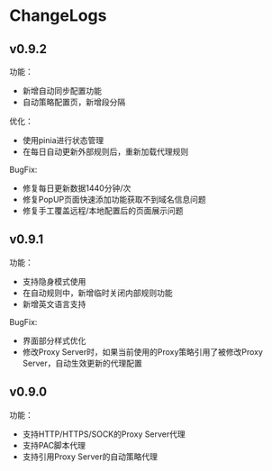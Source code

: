 # ChangeLogs

## v0.9.2

功能：

- 新增自动同步配置功能
- 自动策略配置页，新增段分隔

优化：

- 使用pinia进行状态管理
- 在每日自动更新外部规则后，重新加载代理规则

BugFix:

- 修复每日更新数据1440分钟/次
- 修复PopUP页面快速添加功能获取不到域名信息问题
- 修复手工覆盖远程/本地配置后的页面展示问题

## v0.9.1

功能：

- 支持隐身模式使用
- 在自动规则中，新增临时关闭内部规则功能
- 新增英文语言支持

BugFix:

- 界面部分样式优化
- 修改Proxy Server时，如果当前使用的Proxy策略引用了被修改Proxy Server，自动生效更新的代理配置

## v0.9.0

功能：

- 支持HTTP/HTTPS/SOCK的Proxy Server代理
- 支持PAC脚本代理
- 支持引用Proxy Server的自动策略代理
